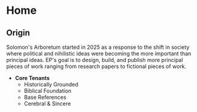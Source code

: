 # Home

## Origin

Solomon's Arboretum started in 2025 as a response to the shift in society where political and nihilistic ideas were becoming the more important than principal ideas. EP's goal is to design, build, and publish more principal pieces of work ranging from research papers to fictional pieces of work.

* **Core Tenants**
    * Historically Grounded
    * Biblical Foundation
    * Base References
    * Cerebral & Sincere